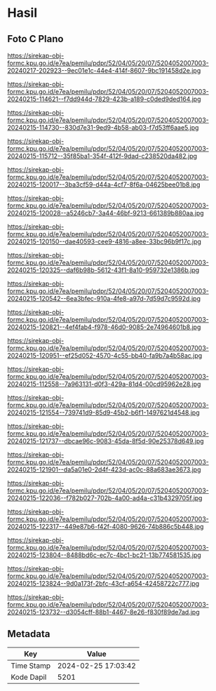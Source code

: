 # Hasil

## Foto C Plano

https://sirekap-obj-formc.kpu.go.id/e7ea/pemilu/pdpr/52/04/05/20/07/5204052007003-20240217-202923--9ec01e1c-44e4-414f-8607-9bc191458d2e.jpg

https://sirekap-obj-formc.kpu.go.id/e7ea/pemilu/pdpr/52/04/05/20/07/5204052007003-20240215-114621--f7dd944d-7829-423b-a189-c0ded9ded164.jpg

https://sirekap-obj-formc.kpu.go.id/e7ea/pemilu/pdpr/52/04/05/20/07/5204052007003-20240215-114730--830d7e31-9ed9-4b58-ab03-f7d53ff6aae5.jpg

https://sirekap-obj-formc.kpu.go.id/e7ea/pemilu/pdpr/52/04/05/20/07/5204052007003-20240215-115712--35f85ba1-354f-412f-9dad-c238520da482.jpg

https://sirekap-obj-formc.kpu.go.id/e7ea/pemilu/pdpr/52/04/05/20/07/5204052007003-20240215-120017--3ba3cf59-d44a-4cf7-8f6a-04625bee01b8.jpg

https://sirekap-obj-formc.kpu.go.id/e7ea/pemilu/pdpr/52/04/05/20/07/5204052007003-20240215-120028--a5246cb7-3a44-46bf-9213-661389b880aa.jpg

https://sirekap-obj-formc.kpu.go.id/e7ea/pemilu/pdpr/52/04/05/20/07/5204052007003-20240215-120150--dae40593-cee9-4816-a8ee-33bc96b9f17c.jpg

https://sirekap-obj-formc.kpu.go.id/e7ea/pemilu/pdpr/52/04/05/20/07/5204052007003-20240215-120325--daf6b98b-5612-43f1-8a10-959732e1386b.jpg

https://sirekap-obj-formc.kpu.go.id/e7ea/pemilu/pdpr/52/04/05/20/07/5204052007003-20240215-120542--6ea3bfec-910a-4fe8-a97d-7d59d7c9592d.jpg

https://sirekap-obj-formc.kpu.go.id/e7ea/pemilu/pdpr/52/04/05/20/07/5204052007003-20240215-120821--4ef4fab4-f978-46d0-9085-2e74964601b8.jpg

https://sirekap-obj-formc.kpu.go.id/e7ea/pemilu/pdpr/52/04/05/20/07/5204052007003-20240215-120951--ef25d052-4570-4c55-bb40-fa9b7a4b58ac.jpg

https://sirekap-obj-formc.kpu.go.id/e7ea/pemilu/pdpr/52/04/05/20/07/5204052007003-20240215-112558--7a963131-d0f3-429a-81d4-00cd95962e28.jpg

https://sirekap-obj-formc.kpu.go.id/e7ea/pemilu/pdpr/52/04/05/20/07/5204052007003-20240215-121554--739741d9-85d9-45b2-b6f1-1497621d4548.jpg

https://sirekap-obj-formc.kpu.go.id/e7ea/pemilu/pdpr/52/04/05/20/07/5204052007003-20240215-121737--dbcae96c-9083-45da-8f5d-90e25378d649.jpg

https://sirekap-obj-formc.kpu.go.id/e7ea/pemilu/pdpr/52/04/05/20/07/5204052007003-20240215-121901--da5a01e0-2d4f-423d-ac0c-88a683ae3673.jpg

https://sirekap-obj-formc.kpu.go.id/e7ea/pemilu/pdpr/52/04/05/20/07/5204052007003-20240215-122036--f782b027-702b-4a00-ad4a-c31b4329705f.jpg

https://sirekap-obj-formc.kpu.go.id/e7ea/pemilu/pdpr/52/04/05/20/07/5204052007003-20240215-122317--449e87b6-f42f-4080-9626-74b886c5b448.jpg

https://sirekap-obj-formc.kpu.go.id/e7ea/pemilu/pdpr/52/04/05/20/07/5204052007003-20240215-123804--8488bd6c-ec7c-4bc1-bc21-13b774581535.jpg

https://sirekap-obj-formc.kpu.go.id/e7ea/pemilu/pdpr/52/04/05/20/07/5204052007003-20240215-123824--9d0a173f-2bfc-43cf-a654-42458722c777.jpg

https://sirekap-obj-formc.kpu.go.id/e7ea/pemilu/pdpr/52/04/05/20/07/5204052007003-20240215-123732--d3054cff-88b1-4467-8e26-f830f89de7ad.jpg


## Metadata

| Key        | Value               |
| ---------- | ------------------- |
| Time Stamp | 2024-02-25 17:03:42 |
| Kode Dapil | 5201                |



